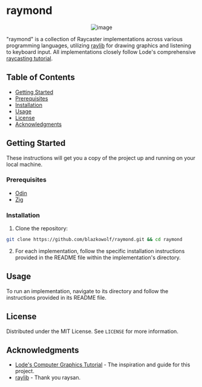 # raymond

<div align="center">
  
![image](https://github.com/blazkowolf/raymond/assets/9439488/c9c39d75-ac4f-4044-a988-ca14b1bc8a29)

</div>

"raymond" is a collection of Raycaster implementations across various
programming languages, utilizing [raylib] for drawing graphics and listening to
keyboard input. All implementations closely follow Lode's comprehensive
[raycasting tutorial][lodev].

## Table of Contents

- [Getting Started](#getting-started)
- [Prerequisites](#prerequisites)
- [Installation](#installation)
- [Usage](#usage)
- [License](#license)
- [Acknowledgments](#acknowledgments)

## Getting Started

These instructions will get you a copy of the project up and running on your
local machine.

### Prerequisites

- [Odin](https://odin-lang.org/docs/install/)
- [Zig](https://ziglang.org/download/)

### Installation

1. Clone the repository:

```sh
git clone https://github.com/blazkowolf/raymond.git && cd raymond
```

2. For each implementation, follow the specific installation instructions
provided in the README file within the implementation's directory.

## Usage

To run an implementation, navigate to its directory and follow the instructions
provided in its README file.

## License

Distributed under the MIT License. See `LICENSE` for more information.

## Acknowledgments

- [Lode's Computer Graphics Tutorial][lodev] - The inspiration and guide for this project.
- [raylib] - Thank you raysan.

[raylib]: https://www.raylib.com/
[lodev]: https://lodev.org/cgtutor/raycasting.html
